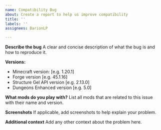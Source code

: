 ```yaml
---
name: Compatibility Bug
about: Create a report to help us improve compatibility
title: ''
labels: ''
assignees: BarionLP

---
```


**Describe the bug**
A clear and concise description of what the bug is and how to reproduce it.

**Versions:**
 - Minecraft version: [e.g. 1.20.1]
 - Forge version [e.g. 45.1.16]
 - Structure Gel API version [e.g. 2.13.0]
 - Dungeons Enhanced version [e.g. 5.0]

**What mods do you play with?**
List all mods that are related to this issue with their name and version.

**Screenshots**
If applicable, add screenshots to help explain your problem.

**Additional context**
Add any other context about the problem here.
